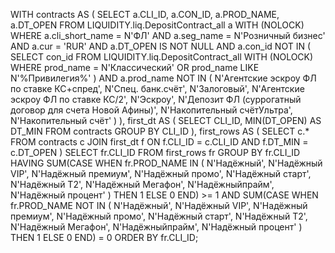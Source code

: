 WITH contracts AS (
    SELECT a.CLI_ID, a.CON_ID, a.PROD_NAME, a.DT_OPEN
    FROM LIQUIDITY.liq.DepositContract_all a WITH (NOLOCK)
    WHERE a.cli_short_name = N'ФЛ'
      AND a.seg_name       = N'Розничный бизнес'
      AND a.cur            = 'RUR'
      AND a.DT_OPEN IS NOT NULL
      AND a.con_id NOT IN (
            SELECT con_id
            FROM LIQUIDITY.liq.DepositContract_all WITH (NOLOCK)
            WHERE prod_name = N'Классический' OR prod_name LIKE N'%Привилегия%'
      )
      AND a.prod_name NOT IN (
            N'Агентские эскроу ФЛ по ставке КС+спред',
            N'Спец. банк.счёт',
            N'Залоговый',
            N'Агентские эскроу ФЛ по ставке КС/2',
            N'Эскроу',
            N'Депозит ФЛ (суррогатный договор для счета Новой Афины)',
            N'Накопительный счётУльтра',
            N'Накопительный счёт'
      )
),
first_dt AS (
    SELECT CLI_ID, MIN(DT_OPEN) AS DT_MIN
    FROM contracts
    GROUP BY CLI_ID
),
first_rows AS (
    SELECT c.*
    FROM contracts c
    JOIN first_dt f
      ON f.CLI_ID = c.CLI_ID AND f.DT_MIN = c.DT_OPEN
)
SELECT fr.CLI_ID
FROM first_rows fr
GROUP BY fr.CLI_ID
HAVING SUM(CASE WHEN fr.PROD_NAME IN (
            N'Надёжный', N'Надёжный VIP', N'Надёжный премиум',
            N'Надёжный промо', N'Надёжный старт',
            N'Надёжный T2', N'Надёжный Мегафон', N'Надёжныйпрайм', N'Надёжный процент'
       ) THEN 1 ELSE 0 END) >= 1
   AND SUM(CASE WHEN fr.PROD_NAME NOT IN (
            N'Надёжный', N'Надёжный VIP', N'Надёжный премиум',
            N'Надёжный промо', N'Надёжный старт',
            N'Надёжный T2', N'Надёжный Мегафон', N'Надёжныйпрайм', N'Надёжный процент'
       ) THEN 1 ELSE 0 END) = 0
ORDER BY fr.CLI_ID;
